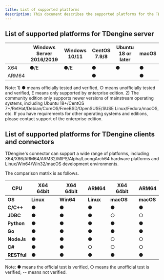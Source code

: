 ```yaml
---
title: List of supported platforms
description: This document describes the supported platforms for the TDengine server, client, and connectors.
---
```


## List of supported platforms for TDengine server

|              | **Windows Server 2016/2019** | **Windows 10/11** | **CentOS 7.9/8** | **Ubuntu 18 or later** | **macOS** |
| ------------ | ---------------------------- | ----------------- | ---------------- | ---------------- | --------- |
| X64          | ●/E                          | ●/E               | ●                | ●                | ●         |
| ARM64        |                              |                   | ●                |                  | ●         |

Note: 1) ● means officially tested and verified, ○ means unofficially tested and verified, E means only supported by enterprise edition. 2) The community edition only supports newer versions of mainstream operating systems, including Ubuntu 18+/CentOS 7+/RetHat/Debian/CoreOS/FreeBSD/OpenSUSE/SUSE Linux/Fedora/macOS, etc. If you have requirements for other operating systems and editions, please contact support of the enterprise edition.

## List of supported platforms for TDengine clients and connectors

TDengine's connector can support a wide range of platforms, including X64/X86/ARM64/ARM32/MIPS/Alpha/LoongArch64 hardware platforms and Linux/Win64/Win32/macOS development environments.

The comparison matrix is as follows.

| **CPU**     | **X64 64bit** | **X64 64bit** | **ARM64** | **X64 64bit** | **ARM64** |
| ----------- | ------------- | ------------- | --------- | ------------- | --------- |
| **OS**      | **Linux**     | **Win64**     | **Linux** | **macOS**     | **macOS** |
| **C/C++**   | ●             | ●             | ●         | ●             | ●         |
| **JDBC**    | ●             | ●             | ●         | ○             | ○         |
| **Python**  | ●             | ●             | ●         | ●             | ●         |
| **Go**      | ●             | ●             | ●         | ●             | ●         |
| **NodeJs**  | ●             | ●             | ●         | ○             | ○         |
| **C#**      | ●             | ●             | ○         | ○             | ○         |
| **RESTful** | ●             | ●             | ●         | ●             | ●         |

Note: ● means the official test is verified, ○ means the unofficial test is verified, -- means not verified.
